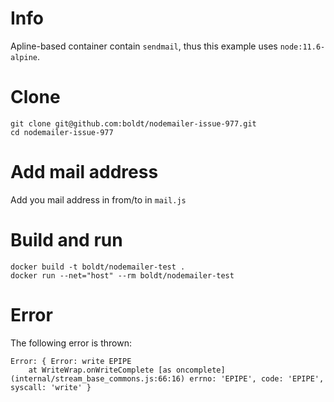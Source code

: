 # Info

Apline-based container contain `sendmail`, thus this example uses `node:11.6-alpine`.

# Clone

```
git clone git@github.com:boldt/nodemailer-issue-977.git
cd nodemailer-issue-977
```

# Add mail address

Add you mail address in from/to in `mail.js`

# Build and run

```
docker build -t boldt/nodemailer-test .
docker run --net="host" --rm boldt/nodemailer-test
```

# Error

The following error is thrown:

```
Error: { Error: write EPIPE
    at WriteWrap.onWriteComplete [as oncomplete] (internal/stream_base_commons.js:66:16) errno: 'EPIPE', code: 'EPIPE', syscall: 'write' }
```
